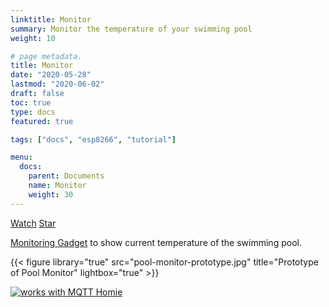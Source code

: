 ```yaml
---
linktitle: Monitor
summary: Monitor the temperature of your swimming pool
weight: 10

# page metadata.
title: Monitor
date: "2020-05-28"
lastmod: "2020-06-02"
draft: false
toc: true
type: docs
featured: true

tags: ["docs", "esp8266", "tutorial"]

menu:
  docs:
    parent: Documents
    name: Monitor
    weight: 30
---
```


<span style="text-shadow: none;">
<a class="github-button" href="https://github.com/smart-swimmingpool/monitor/subscription" data-size="large" data-show-count="true" aria-label="Watch smart-swimmingpool/monitor on GitHub">Watch</a>
<a class="github-button" href="https://github.com/smart-swimmingpool/monitor" data-icon="octicon-star" data-size="large" data-show-count="true" aria-label="Star this on GitHub">Star</a><script async defer src="https://buttons.github.io/buttons.js"></script>
</span>

[Monitoring Gadget](https://smart-swimmingpool.github.io/) to show current temperature of the swimming pool.

{{< figure library="true" src="pool-monitor-prototype.jpg" title="Prototype of Pool Monitor" lightbox="true" >}}

[![works with MQTT Homie](https://homieiot.github.io/img/works-with-homie.svg "works with MQTT Homie")](https://homieiot.github.io/)
